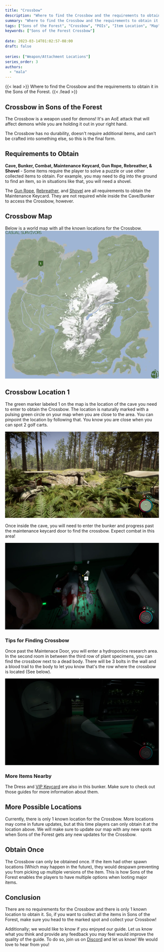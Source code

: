 ```yaml
---
title: "Crossbow"
description: "Where to find the Crossbow and the requirements to obtain it in the Sons of the Forest."
summary: "Where to find the Crossbow and the requirements to obtain it. Click here to learn more about it!"
tags: ["Sons of the Forest", "Crossbow", "POIs", "Item Location", "Map"]
keywords: ["Sons of the Forest Crossbow"]

date: 2023-03-14T01:02:57-08:00
draft: false

series: ["Weapon/Attachment Locations"]
series_order: 3
authors:
  - "mala"
---
```


{{< lead >}}
Where to find the Crossbow and the requirements to obtain it in the Sons of the Forest.
{{< /lead >}}

## Crossbow in Sons of the Forest
The Crossbow is a weapon used for demons! It's an AoE attack that will affect demons while you are holding it out in your right hand.

The Crossbow has no durability, doesn't require additional items, and can't be crafted into something else, so this is the final form.

## Requirements to Obtain
**Cave, Bunker, Combat, Maintenance Keycard, Gun Rope, Rebreather, & Shovel** - Some items require the player to solve a puzzle or use other collected items to obtain. For example, you may need to dig into the ground to find an item, so in situations like that, you will need a shovel. 

The [Gun Rope](/sons-of-the-forest/guides/gun-rope/), [Rebreather](/sons-of-the-forest/guides/rebreather/), and [Shovel](/sons-of-the-forest/guides/shovel/) are all requirements to obtain the Maintenance Keycard. They are not required while inside the Cave/Bunker to access the Crossbow, however.

## Crossbow Map
Below is a world map with all the known locations for the Crossbow.
![Sons of the Forest Crossbow Location](img/map.webp)

## Crossbow Location 1
The green marker labeled 1 on the map is the location of the cave you need to enter to obtain the Crossbow. The location is naturally marked with a pulsing green circle on your map when you are close to the area. You can pinpoint the location by following that. You know you are close when you can spot 2 golf carts.

![Sons of the Forest Crossbow Cave](img/cave.webp)

Once inside the cave, you will need to enter the bunker and progress past the maintenance keycard door to find the crossbow. Expect combat in this area!

![Sons of the Forest Crossbow](featured.webp)

### Tips for Finding Crossbow
Once past the Maintenace Door, you will enter a hydroponics research area. In the second room in between the third row of plant specimens, you can find the crossbow next to a dead body. There will be 3 bolts in the wall and a blood trail to the body to let you know that's the row where the crossbow is located (See below).

![Sons of the Forest Crossbow Hint](img/crossbowhint.webp)

### More Items Nearby
The Dress and [VIP Keycard](/sons-of-the-forest/guides/vip-keycard/) are also in this bunker. Make sure to check out those guides for more information about them.

## More Possible Locations
Currently, there is only 1 known location for the Crossbow. More locations may come in future updates, but at this time players can only obtain it at the location above.
We will make sure to update our map with any new spots when Sons of the Forest gets any new updates for the Crossbow.

## Obtain Once
The Crossbow can only be obtained once. If the item had other spawn locations (Which may happen in the future), they would despawn preventing you from picking up multiple versions of the item. This is how Sons of the Forest enables the players to have multiple options when looting major items. 

## Conclusion
There are no requirements for the Crossbow and there is only 1 known location to obtain it. So, if you want to collect all the items in Sons of the Forest, make sure you head to the marked spot and collect your Crossbow!

Additionally; we would like to know if you enjoyed our guide. Let us know what you think and provide any feedback you may feel would improve the quality of the guide. To do so, join us on [Discord](https://discord.gg/ZXp93XsKnN) and let us know! We would love to hear from you! 
